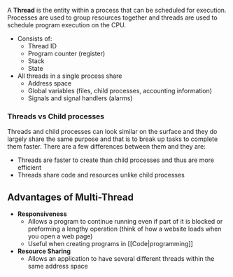 A **Thread** is the entity within a process that can be scheduled for execution. Processes are used to group resources together and threads are used to schedule program execution on the CPU.

- Consists of:
	- Thread ID
	- Program counter (register)
	- Stack
	- State
- All threads in a single process share
	- Address space
	- Global variables (files, child processes, accounting information)
	- Signals and signal handlers (alarms)

### Threads vs Child processes
Threads and child processes can look similar on the surface and they do largely share the same purpose and that is to break up tasks to complete them faster. There are a few differences between them and they are:
- Threads are faster to create than child processes and thus are more efficient
- Threads share code and resources unlike child processes

## Advantages of Multi-Thread
- **Responsiveness**
	- Allows a program to continue running even if part of it is blocked or preforming a lengthy operation (think of how a website loads when you open a web page)
	- Useful when creating programs in [[Code|programming]]
- **Resource Sharing**
	- Allows an application to have several different threads within the same address space